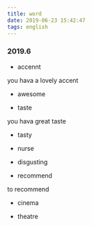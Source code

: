 ```yaml
---
title: word
date: 2019-06-23 15:42:47
tags: english
---
```




### 2019.6

- accennt

you hava a lovely accent

- awesome

- taste

you hava great taste

- tasty

- nurse

- disgusting

- recommend

to recommend

- cinema

- theatre


